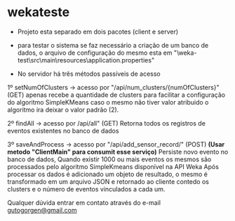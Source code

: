 # wekateste

* Projeto esta separado em dois pacotes (client e server)

* para testar o sistema se faz necessário a criação de um banco de dados,
o arquivo de configuração do mesmo esta em "\weka-test\src\main\resources\application.properties"

* No servidor há três métodos passíveis de acesso

1º setNumOfClusters -> acesso por "/api/num_clusters/{numOfClusters}" (GET)
 apenas recebe a quantidade de clusters para facilitar a configuração do algoritmo SimpleKMeans
caso o mesmo não tiver valor atribuido o algoritmo ira deixar o valor padrão (2).

2º findAll -> acesso por /api/all" (GET)
Retorna todos os registros de eventos existentes no banco de dados

3º  saveAndProcess -> acesso por "/api/add_sensor_record/" (POST)
**(Usar metodo "ClientMain" para consumit esse serviço)**
Persiste novo evento no banco de dados,
Quando existir 1000 ou mais eventos os mesmos são processados pelo algoritmo SimpleKmeans disponível na API Weka
Após processar os dados é adicionado um objeto de resultado, o mesmo é transformado em um arquivo JSON e retornado ao cliente
contedo os clusters e o número de eventos vinculados a cada um. 

Qualquer dúvida entrar em contato através do e-mail
gutogorgen@gmail.com
